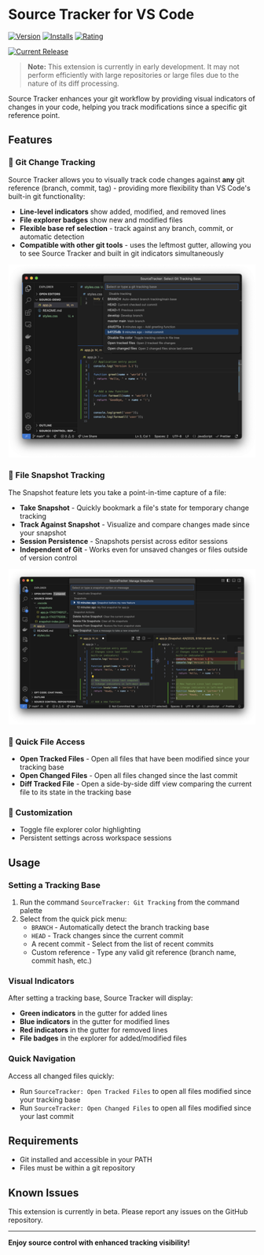 # Source Tracker for VS Code

[![Version](https://img.shields.io/badge/version-0.2.7-blue.svg)](https://marketplace.visualstudio.com/items?itemName=bitbased.bitbased-source-tracker)
[![Installs](https://img.shields.io/badge/installs-beta-orange.svg)](https://marketplace.visualstudio.com/items?itemName=bitbased.bitbased-source-tracker)
[![Rating](https://img.shields.io/badge/rating-beta-yellow.svg)](https://marketplace.visualstudio.com/items?itemName=bitbased.bitbased-source-tracker&ssr=false#review-details)

[![Current Release](https://img.shields.io/github/v/release/bitbased/source-tracker?include_prereleases&label=Release)](https://github.com/bitbased/source-tracker/releases/latest)

> **Note:** This extension is currently in early development. It may not perform efficiently with large repositories or large files due to the nature of its diff processing.

Source Tracker enhances your git workflow by providing visual indicators of changes in your code, helping you track modifications since a specific git reference point.

## Features

### 🔄 Git Change Tracking

Source Tracker allows you to visually track code changes against **any** git reference (branch, commit, tag) - providing more flexibility than VS Code's built-in git functionality:

- **Line-level indicators** show added, modified, and removed lines
- **File explorer badges** show new and modified files
- **Flexible base ref selection** - track against any branch, commit, or automatic detection
- **Compatible with other git tools** - uses the leftmost gutter, allowing you to see Source Tracker and built in git indicators simultaneously

![Feature Screenshot](resources/screenshot.png)

### 📸 File Snapshot Tracking

The Snapshot feature lets you take a point-in-time capture of a file:

- **Take Snapshot** - Quickly bookmark a file's state for temporary change tracking
- **Track Against Snapshot** - Visualize and compare changes made since your snapshot
- **Session Persistence** - Snapshots persist across editor sessions
- **Independent of Git** - Works even for unsaved changes or files outside of version control

![Feature Screenshot](resources/screenshot-snapshots.png)

### 📑 Quick File Access

- **Open Tracked Files** - Open all files that have been modified since your tracking base
- **Open Changed Files** - Open all files changed since the last commit
- **Diff Tracked File** - Open a side-by-side diff view comparing the current file to its state in the tracking base

### 🎨 Customization

- Toggle file explorer color highlighting
- Persistent settings across workspace sessions

## Usage

### Setting a Tracking Base

1. Run the command `SourceTracker: Git Tracking` from the command palette
2. Select from the quick pick menu:
    - `BRANCH` - Automatically detect the branch tracking base
    - `HEAD` - Track changes since the current commit
    - A recent commit - Select from the list of recent commits
    - Custom reference - Type any valid git reference (branch name, commit hash, etc.)

### Visual Indicators

After setting a tracking base, Source Tracker will display:

- **Green indicators** in the gutter for added lines
- **Blue indicators** in the gutter for modified lines
- **Red indicators** in the gutter for removed lines
- **File badges** in the explorer for added/modified files

### Quick Navigation

Access all changed files quickly:

- Run `SourceTracker: Open Tracked Files` to open all files modified since your tracking base
- Run `SourceTracker: Open Changed Files` to open all files modified since your last commit

## Requirements

* Git installed and accessible in your PATH
* Files must be within a git repository

## Known Issues

This extension is currently in beta. Please report any issues on the GitHub repository.

---

**Enjoy source control with enhanced tracking visibility!**
